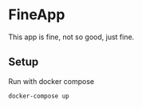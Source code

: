 # FineApp

This app is fine, not so good, just fine.

## Setup

Run with docker compose

```shell
docker-compose up
```
